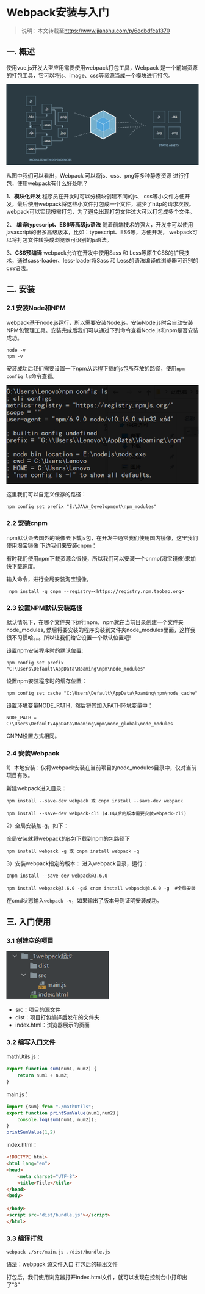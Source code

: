 # Webpack安装与入门

> 说明：本文转载至<https://www.jianshu.com/p/6edbdfca1370>

## 一. 概述

使用vue.js开发大型应用需要使用webpack打包工具，Webpack 是一个前端资源的打包工具，它可以将js、image、css等资源当成一个模块进行打包。

![](../images/1.png)

从图中我们可以看出，Webpack 可以将js、css、png等多种静态资源 进行打包，使用webpack有什么好处呢？

1、**模块化开发**
 程序员在开发时可以分模块创建不同的js、 css等小文件方便开发，最后使用webpack将这些小文件打包成一个文件，减少了http的请求次数。
 webpack可以实现按需打包，为了避免出现打包文件过大可以打包成多个文件。

2、 **编译typescript、ES6等高级js语法**
 随着前端技术的强大，开发中可以使用javascript的很多高级版本，比如：typescript、ES6等，方便开发，
 webpack可以将打包文件转换成浏览器可识别的js语法。

3、**CSS预编译**
 webpack允许在开发中使用Sass 和 Less等原生CSS的扩展技术，通过sass-loader、less-loader将Sass 和 Less的语法编译成浏览器可识别的css语法。

## 二. 安装

### 2.1 安装Node和NPM

webpack基于node.js运行，所以需要安装Node.js。安装Node.js时会自动安装NPM包管理工具。安装完成后我们可以通过下列命令查看Node.js和npm是否安装成功。

```shell
node -v
npm -v
```

安装成功后我们需要设置一下npm从远程下载的js包所存放的路径，使用`npm config ls`命令查看。

![](../images/2.png)

这里我们可以自定义保存的路径：

```shell
npm config set prefix "E:\JAVA_Development\npm_modules"
```

### 2.2 安装cnpm

npm默认会去国外的镜像去下载js包，在开发中通常我们使用国内镜像，这里我们使用淘宝镜像
 下边我们来安装cnpm：

有时我们使用npm下载资源会很慢，所以我们可以安装一个cnmp(淘宝镜像)来加快下载速度。

输入命令，进行全局安装淘宝镜像。

```shell
 npm install -g cnpm --registry=<https://registry.npm.taobao.org>
```

### 2.3 设置NPM默认安装路径

默认情况下，在哪个文件夹下运行npm，npm就在当前目录创建一个文件夹node_modules,
 然后将要安装的程序安装到文件夹node_modules里面，这样我很不习惯哈。。。所以让我们给它设置一个默认位置吧!

设置npm安装程序时的默认位置:

```shell 
npm config set prefix "C:\Users\Default\AppData\Roaming\npm\node_modules"
```

设置npm安装程序时的缓存位置：

```shell
npm config set cache "C:\Users\Default\AppData\Roaming\npm\node_cache"
```

设置环境变量NODE_PATH，然后将其加入PATH环境变量中：

```shell
NODE_PATH = C:\Users\Default\AppData\Roaming\npm\node_global\node_modules
```

CNPM设置方式相同。

### 2.4 安装Webpack

1）本地安装：仅将webpack安装在当前项目的node_modules目录中，仅对当前项目有效。

新建webpack进入目录：

```shell
npm install --save-dev webpack 或 cnpm install --save-dev webpack

npm install --save-dev webpack-cli (4.0以后的版本需要安装webpack-cli)
```

2）全局安装加-g，如下：

 全局安装就将webpack的js包下载到npm的包路径下

```shell 
npm install webpack -g 或 cnpm install webpack -g
```

3）安装webpack指定的版本：
 进入webpack目录，运行：

```shell
cnpm install --save-dev webpack@3.6.0

npm install webpack@3.6.0 -g或 cnpm install webpack@3.6.0 -g  #全局安装
```

在cmd状态输入`webpack -v`，如果输出了版本号则证明安装成功。



## 三. 入门使用

### 3.1 创建空的项目

![](../images/3.png)

- src：项目的源文件
- dist：项目打包编译后发布的文件夹
- index.html：浏览器展示的页面

### 3.2 编写入口文件

mathUtils.js：

```js
export function sum(num1, num2) {
    return num1 + num2;
}
```

main.js：

```javascript
import {sum} from "./mathUtils";
export function printSumValue(num1,num2){
    console.log(sum(num1, num2));
}
printSumValue(1,2)
```

index.html：

```html
<!DOCTYPE html>
<html lang="en">
<head>
    <meta charset="UTF-8">
    <title>Title</title>
</head>
<body>

</body>
<script src="dist/bundle.js"></script>
</html>
```

### 3.3 编译打包

```shell
webpack ./src/main.js ./dist/bundle.js
```

语法：webpack 源文件入口  打包后的输出文件

打包后，我们使用浏览器打开index.html文件，就可以发现在控制台中打印出了“3”